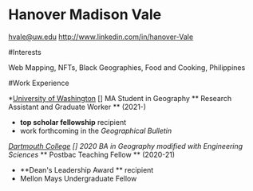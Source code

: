 # Hanover Madison Vale

hvale@uw.edu
http://www.linkedin.com/in/hanover-Vale

#Interests

Web Mapping, NFTs, Black Geographies, Food and Cooking, Philippines

#Work Experience

*[University of Washington] [] MA Student in Geography
** Research Assistant and Graduate Worker ** (2021-)

- **top scholar fellowship** recipient
- work forthcoming in the *Geographical Bulletin*

*[Dartmouth College] [] 2020 BA in Geography modified with Engineering Sciences*
** Postbac Teaching Fellow ** (2020-21)

- **Dean's Leadership Award ** recipient
- Mellon Mays Undergraduate Fellow

[University of Washington]:https://geography.washington.edu/people/han-vale
[Dartmouth College]: https://home.dartmouth.edu
